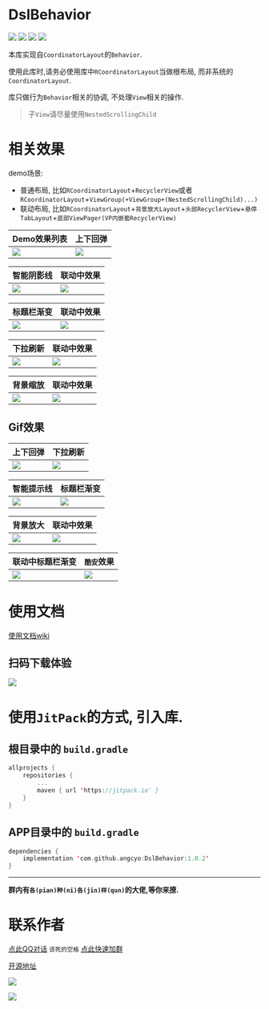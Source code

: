 # DslBehavior

![](https://img.shields.io/badge/License-MIT-22EA0C) ![](https://img.shields.io/badge/Api-14+-D73220) ![](https://img.shields.io/badge/AndroidX-yes-3C2080)
![](https://img.shields.io/badge/Kotlin-yes-0DB922)

本库实现自`CoordinatorLayout`的`Behavior`.

使用此库时,请务必使用库中`RCoordinatorLayout`当做根布局, 而非系统的`CoordinatorLayout`.

库只做行为`Behavior`相关的协调, 不处理`View`相关的操作. 

> 子`View`请尽量使用`NestedScrollingChild`

# 相关效果

demo场景:

 - 普通布局, 比如`RCoordinatorLayout`+`RecyclerView`或者`RCoordinatorLayout`+`ViewGroup(+ViewGroup+(NestedScrollingChild)...)`
 - 联动布局, 比如`RCoordinatorLayout`+`背景放大Layout`+`头部RecyclerView`+`悬停TabLayout`+`底部ViewPager(VP内嵌套RecyclerView)`

Demo效果列表 | 上下回弹
---|---
![](https://raw.githubusercontent.com/angcyo/DslBehavior/master/png/demo.jpg) | ![](https://raw.githubusercontent.com/angcyo/DslBehavior/master/png/effect.jpg) 

智能阴影线 | 联动中效果
---|---
![](https://raw.githubusercontent.com/angcyo/DslBehavior/master/png/effect_line.jpg) | ![](https://raw.githubusercontent.com/angcyo/DslBehavior/master/png/effect2.jpg) 

标题栏渐变 | 联动中效果
---|---
![](https://raw.githubusercontent.com/angcyo/DslBehavior/master/png/gradient.jpg) | ![](https://raw.githubusercontent.com/angcyo/DslBehavior/master/png/gradient2.jpg) 

下拉刷新 | 联动中效果
---|---
![](https://raw.githubusercontent.com/angcyo/DslBehavior/master/png/refresh.jpg) | ![](https://raw.githubusercontent.com/angcyo/DslBehavior/master/png/refresh2.jpg) 

背景缩放 | 联动中效果
---|---
![](https://raw.githubusercontent.com/angcyo/DslBehavior/master/png/scale.jpg) | ![](https://raw.githubusercontent.com/angcyo/DslBehavior/master/png/scale2.jpg) 

## Gif效果

上下回弹 | 下拉刷新
---|---
![](https://raw.githubusercontent.com/angcyo/DslBehavior/master/png/g1.gif) | ![](https://raw.githubusercontent.com/angcyo/DslBehavior/master/png/g2.gif) 

智能提示线 | 标题栏渐变
---|---
![](https://raw.githubusercontent.com/angcyo/DslBehavior/master/png/g3.gif) | ![](https://raw.githubusercontent.com/angcyo/DslBehavior/master/png/g4.gif) 

背景放大 | 联动中效果
---|---
![](https://raw.githubusercontent.com/angcyo/DslBehavior/master/png/g5.gif) | ![](https://raw.githubusercontent.com/angcyo/DslBehavior/master/png/g7.gif) 

联动中标题栏渐变 | `酷安`效果
---|---
![](https://raw.githubusercontent.com/angcyo/DslBehavior/master/png/g5.gif) | ![](https://raw.githubusercontent.com/angcyo/DslBehavior/master/png/g8.gif) 

# 使用文档

[使用文档wiki](https://github.com/angcyo/DslBehavior/wiki)

## 扫码下载体验

![](https://raw.githubusercontent.com/angcyo/DslBehavior/master/png/code.png)

# 使用`JitPack`的方式, 引入库.

## 根目录中的 `build.gradle`

```kotlin
allprojects {
    repositories {
        ...
        maven { url 'https://jitpack.io' }
    }
}
```

## APP目录中的 `build.gradle`

```kotlin
dependencies {
    implementation 'com.github.angcyo:DslBehavior:1.0.2'
}
```

---
**群内有`各(pian)种(ni)各(jin)样(qun)`的大佬,等你来撩.**

# 联系作者

[点此QQ对话](http://wpa.qq.com/msgrd?v=3&uin=664738095&site=qq&menu=yes)  `该死的空格`    [点此快速加群](https://shang.qq.com/wpa/qunwpa?idkey=cbcf9a42faf2fe730b51004d33ac70863617e6999fce7daf43231f3cf2997460)

[开源地址](https://github.com/angcyo/DslAdapter)

![](https://gitee.com/angcyo/res/raw/master/code/all_in1.jpg)

![](https://gitee.com/angcyo/res/raw/master/code/all_in2.jpg)

